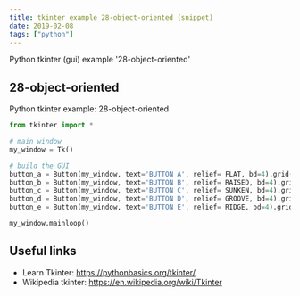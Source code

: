 ```yaml
---
title: tkinter example 28-object-oriented (snippet)
date: 2019-02-08
tags: ["python"]
---
```

Python tkinter (gui) example '28-object-oriented'


## 28-object-oriented

Python tkinter example: 28-object-oriented

```python
from tkinter import *

# main window
my_window = Tk()

# build the GUI
button_a = Button(my_window, text='BUTTON A', relief= FLAT, bd=4).grid(row=0, column=0)
button_b = Button(my_window, text='BUTTON B', relief= RAISED, bd=4).grid(row=0, column=1)
button_c = Button(my_window, text='BUTTON C', relief= SUNKEN, bd=4).grid(row=0, column=2)
button_d = Button(my_window, text='BUTTON D', relief= GROOVE, bd=4).grid(row=1, column=0)
button_e = Button(my_window, text='BUTTON E', relief= RIDGE, bd=4).grid(row=1, column=1)

my_window.mainloop()


```

## Useful links

- Learn Tkinter: https://pythonbasics.org/tkinter/
- Wikipedia tkinter: https://en.wikipedia.org/wiki/Tkinter
